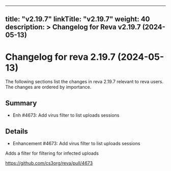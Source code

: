 
---
title: "v2.19.7"
linkTitle: "v2.19.7"
weight: 40
description: >
  Changelog for Reva v2.19.7 (2024-05-13)
---

Changelog for reva 2.19.7 (2024-05-13)
=======================================

The following sections list the changes in reva 2.19.7 relevant to
reva users. The changes are ordered by importance.

Summary
-------

*   Enh #4673: Add virus filter to list uploads sessions

Details
-------

*   Enhancement #4673: Add virus filter to list uploads sessions

   Adds a filter for filtering for infected uploads

   https://github.com/cs3org/reva/pull/4673

